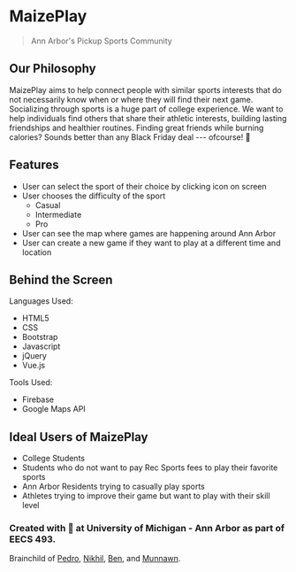 # MaizePlay
> Ann Arbor's Pickup Sports Community

## Our Philosophy
MaizePlay aims to help connect people with similar sports interests that do not necessarily know when or where they will find their next game. Socializing through sports is a huge part of college experience. We want to help individuals find others that share their athletic interests, building lasting friendships and healthier routines. Finding great friends while burning calories? Sounds better than any Black Friday deal --- ofcourse! :tada:


## Features

- User can select the sport of their choice by clicking icon on screen
- User chooses the difficulty of the sport
    - Casual
    - Intermediate
    - Pro
- User can see the map where games are happening around Ann Arbor
- User can create a new game if they want to play at a different time and location


## Behind the Screen

Languages Used:
- HTML5
- CSS
- Bootstrap
- Javascript
- jQuery
- Vue.js

Tools Used:
- Firebase
- Google Maps API


## Ideal Users of MaizePlay

- College Students
- Students who do not want to pay Rec Sports fees to play their favorite sports
- Ann Arbor Residents trying to casually play sports
- Athletes trying to improve their game but want to play with their skill level


### Created with :gift_heart: at University of Michigan - Ann Arbor as part of EECS 493.
Brainchild of [Pedro](mailto:ppascott@umich.edu), [Nikhil](mailto:npunshi@umich.edu), [Ben](mailto:bdoubek@umich.edu), and [Munnawn](mailto:munnawng@umich.edu). 